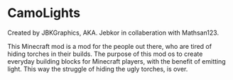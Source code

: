 CamoLights
==========

Created by JBKGraphics, AKA. Jebkor in collaberation with Mathsan123.

This Minecraft mod is a mod for the people out there, who are tired of hiding torches in their builds.
The purpose of this mod os to create everyday building blocks for Minecraft players, with the benefit of emitting light.
This way the struggle of hiding the ugly torches, is over.
